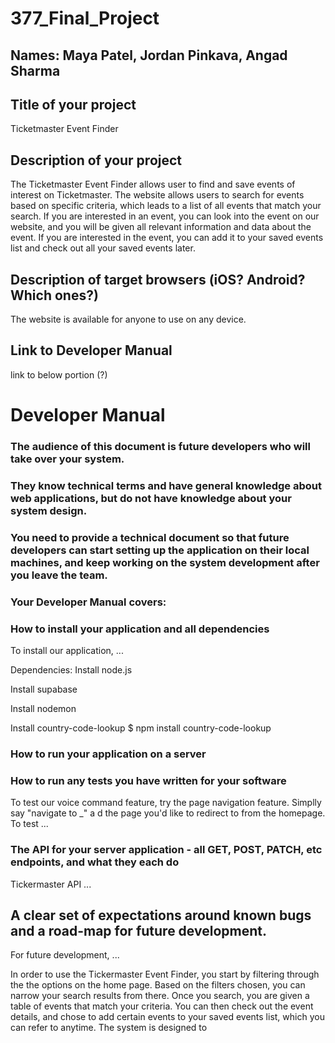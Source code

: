 # 377_Final_Project

## Names: Maya Patel, Jordan Pinkava, Angad Sharma

## Title of your project
Ticketmaster Event Finder
## Description of your project
The Ticketmaster Event Finder allows user to find and save events of interest on Ticketmaster. 
The website allows users to search for events based on specific criteria, which leads to a list of all events that match your search. 
If you are interested in an event, you can look into the event on our website, and you will be given all relevant information and data about the event. 
If you are interested in the event, you can add it to your saved events list and check out all your saved events later. 
## Description of target browsers (iOS? Android? Which ones?)
The website is available for anyone to use on any device.
## Link to Developer Manual
link to below portion (?)


# Developer Manual 
### The audience of this document is future developers who will take over your system.
### They know technical terms and have general knowledge about web applications, but do not have knowledge about your system design.


### You need to provide a technical document so that future developers can start setting up the application on their local machines, and keep working on the system development after you leave the team.


### Your Developer Manual covers:
### How to install your application and all dependencies
To install our application, ...

Dependencies: 
   Install node.js


   Install supabase


   Install nodemon


   Install country-code-lookup
      $ npm install country-code-lookup
### How to run your application on a server


### How to run any tests you have written for your software
To test our voice command feature, try the page navigation feature. Simplly say "navigate to _" a d the page you'd like to redirect to from the homepage.
To test ...

### The API for your server application - all GET, POST, PATCH, etc endpoints, and what they each do
Tickermaster API ...

## A clear set of expectations around known bugs and a road-map for future development.
For future development, ...


In order to use the Tickermaster Event Finder, you start by filtering through the the options on the home page. Based on the filters chosen, you can narrow your search results from there. Once you search, you are given a table of events that match your criteria. You can then check out the event details, and chose to add certain events to your saved events list, which you can refer to anytime. 
The system is designed to 
